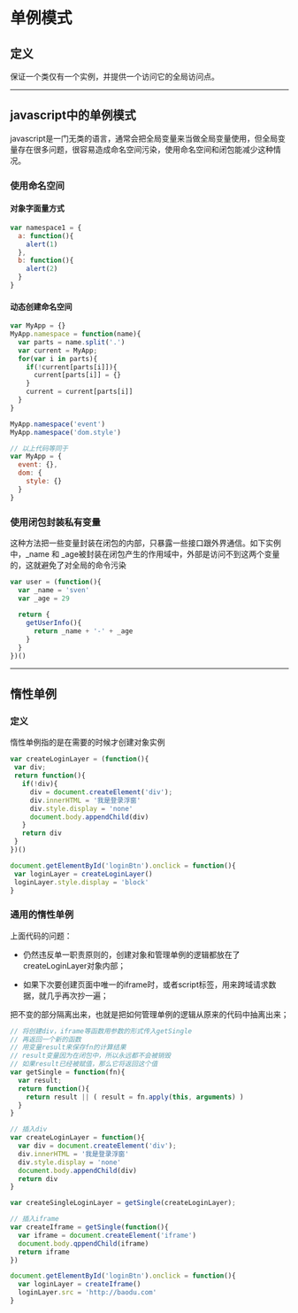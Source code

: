 # 单例模式



## 定义

保证一个类仅有一个实例，并提供一个访问它的全局访问点。

---



## javascript中的单例模式

javascript是一门无类的语言，通常会把全局变量来当做全局变量使用，但全局变量存在很多问题，很容易造成命名空间污染，使用命名空间和闭包能减少这种情况。

### 使用命名空间

#### 对象字面量方式

```js
var namespace1 = {
  a: function(){
    alert(1)
  },
  b: function(){
    alert(2)
  }
}
```



#### 动态创建命名空间

```js
var MyApp = {}
MyApp.namespace = function(name){
  var parts = name.split('.')
  var current = MyApp;
  for(var i in parts){
    if(!current[parts[i]]){
      current[parts[i]] = {}
    }
    current = current[parts[i]]
  }
}

MyApp.namespace('event')
MyApp.namespace('dom.style')

// 以上代码等同于
var MyApp = {
  event: {},
  dom: {
    style: {}
  }
}
```



### 使用闭包封装私有变量

这种方法把一些变量封装在闭包的内部，只暴露一些接口跟外界通信。如下实例中，_name 和 _age被封装在闭包产生的作用域中，外部是访问不到这两个变量的，这就避免了对全局的命令污染

```js
var user = (function(){
  var _name = 'sven'
  var _age = 29
  
  return {
    getUserInfo(){
      return _name + '-' + _age
    }
  }
})()
```



---

## 惰性单例

### 定义

惰性单例指的是在需要的时候才创建对象实例

 ```js
var createLoginLayer = (function(){
  var div;
  return function(){
    if(!div){
      div = document.createElement('div');
      div.innerHTML = '我是登录浮窗'
      div.style.display = 'none'
      document.body.appendChild(div)
    }
    return div
  }
})()

document.getElementById('loginBtn').onclick = function(){
  var loginLayer = createLoginLayer()
  loginLayer.style.display = 'block'
}
 ```





### 通用的惰性单例

上面代码的问题：

- 仍然违反单一职责原则的，创建对象和管理单例的逻辑都放在了createLoginLayer对象内部；

- 如果下次要创建页面中唯一的iframe时，或者script标签，用来跨域请求数据，就几乎再次抄一遍；



把不变的部分隔离出来，也就是把如何管理单例的逻辑从原来的代码中抽离出来；

```js
// 将创建div，iframe等函数用参数的形式传入getSingle
// 再返回一个新的函数
// 用变量result来保存fn的计算结果
// result变量因为在闭包中，所以永远都不会被销毁
// 如果result已经被赋值，那么它将返回这个值
var getSingle = function(fn){
  var result;
  return function(){
    return result || ( result = fn.apply(this, arguments) )
  }
}

// 插入div
var createLoginLayer = function(){
  var div = document.createElement('div');
  div.innerHTML = '我是登录浮窗'
  div.style.display = 'none'
  document.body.appendChild(div)
  return div
}

var createSingleLoginLayer = getSingle(createLoginLayer);

// 插入iframe
var createIframe = getSingle(function(){
  var iframe = document.createElement('iframe')
  document.body.qppendChild(iframe)
  return iframe
})

document.getElementById('loginBtn').onclick = function(){
  var loginLayer = createIframe()
  loginLayer.src = 'http://baodu.com'
}
```

